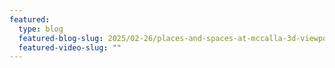 ```yaml
---
featured:
  type: blog
  featured-blog-slug: 2025/02-26/places-and-spaces-at-mccalla-3d-viewpoint/readme
  featured-video-slug: ""
---
```

